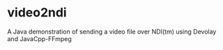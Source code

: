 # video2ndi
A Java demonstration of sending a video file over NDI(tm) using Devolay and JavaCpp-FFmpeg
